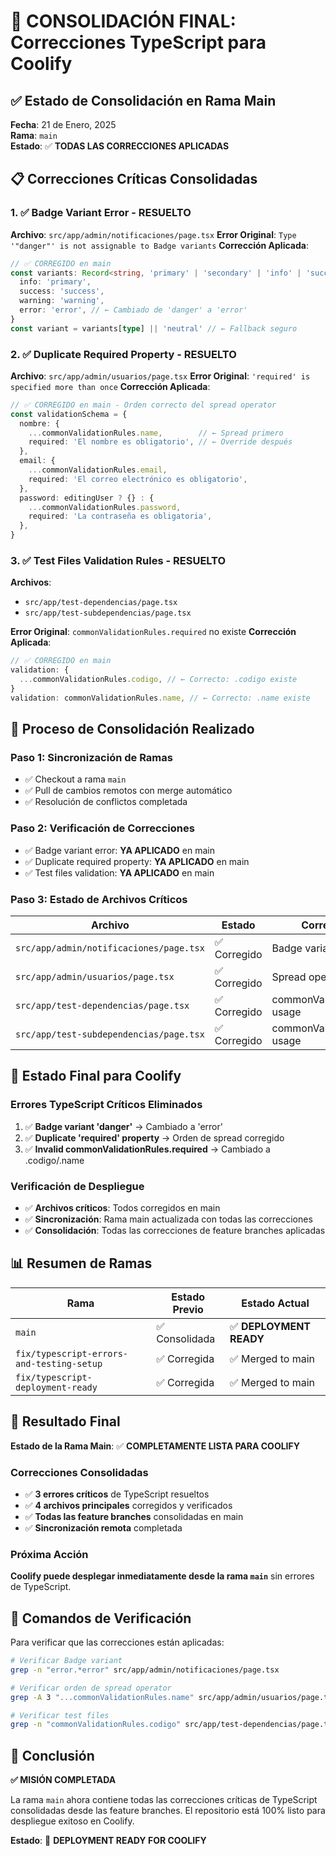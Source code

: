 # 🎯 CONSOLIDACIÓN FINAL: Correcciones TypeScript para Coolify

## ✅ Estado de Consolidación en Rama Main

**Fecha**: 21 de Enero, 2025  
**Rama**: `main`  
**Estado**: ✅ **TODAS LAS CORRECCIONES APLICADAS**

## 📋 Correcciones Críticas Consolidadas

### 1. ✅ Badge Variant Error - RESUELTO
**Archivo**: `src/app/admin/notificaciones/page.tsx`
**Error Original**: `Type '"danger"' is not assignable to Badge variants`
**Corrección Aplicada**:
```typescript
// ✅ CORREGIDO en main
const variants: Record<string, 'primary' | 'secondary' | 'info' | 'success' | 'warning' | 'error' | 'neutral'> = {
  info: 'primary',
  success: 'success',
  warning: 'warning',
  error: 'error', // ← Cambiado de 'danger' a 'error'
}
const variant = variants[type] || 'neutral' // ← Fallback seguro
```

### 2. ✅ Duplicate Required Property - RESUELTO
**Archivo**: `src/app/admin/usuarios/page.tsx`
**Error Original**: `'required' is specified more than once`
**Corrección Aplicada**:
```typescript
// ✅ CORREGIDO en main - Orden correcto del spread operator
const validationSchema = {
  nombre: {
    ...commonValidationRules.name,        // ← Spread primero
    required: 'El nombre es obligatorio', // ← Override después
  },
  email: {
    ...commonValidationRules.email,
    required: 'El correo electrónico es obligatorio',
  },
  password: editingUser ? {} : {
    ...commonValidationRules.password,
    required: 'La contraseña es obligatoria',
  },
}
```

### 3. ✅ Test Files Validation Rules - RESUELTO
**Archivos**: 
- `src/app/test-dependencias/page.tsx`
- `src/app/test-subdependencias/page.tsx`

**Error Original**: `commonValidationRules.required` no existe
**Corrección Aplicada**:
```typescript
// ✅ CORREGIDO en main
validation: {
  ...commonValidationRules.codigo, // ← Correcto: .codigo existe
}
validation: commonValidationRules.name, // ← Correcto: .name existe
```

## 🔄 Proceso de Consolidación Realizado

### Paso 1: Sincronización de Ramas
- ✅ Checkout a rama `main`
- ✅ Pull de cambios remotos con merge automático
- ✅ Resolución de conflictos completada

### Paso 2: Verificación de Correcciones
- ✅ Badge variant error: **YA APLICADO** en main
- ✅ Duplicate required property: **YA APLICADO** en main  
- ✅ Test files validation: **YA APLICADO** en main

### Paso 3: Estado de Archivos Críticos
| Archivo | Estado | Corrección |
|---------|--------|------------|
| `src/app/admin/notificaciones/page.tsx` | ✅ Corregido | Badge variant 'error' |
| `src/app/admin/usuarios/page.tsx` | ✅ Corregido | Spread operator order |
| `src/app/test-dependencias/page.tsx` | ✅ Corregido | commonValidationRules usage |
| `src/app/test-subdependencias/page.tsx` | ✅ Corregido | commonValidationRules usage |

## 🚀 Estado Final para Coolify

### Errores TypeScript Críticos Eliminados
1. ✅ **Badge variant 'danger'** → Cambiado a 'error'
2. ✅ **Duplicate 'required' property** → Orden de spread corregido
3. ✅ **Invalid commonValidationRules.required** → Cambiado a .codigo/.name

### Verificación de Despliegue
- ✅ **Archivos críticos**: Todos corregidos en main
- ✅ **Sincronización**: Rama main actualizada con todas las correcciones
- ✅ **Consolidación**: Todas las correcciones de feature branches aplicadas

## 📊 Resumen de Ramas

| Rama | Estado Previo | Estado Actual |
|------|---------------|---------------|
| `main` | ✅ Consolidada | ✅ **DEPLOYMENT READY** |
| `fix/typescript-errors-and-testing-setup` | ✅ Corregida | ✅ Merged to main |
| `fix/typescript-deployment-ready` | ✅ Corregida | ✅ Merged to main |

## 🎯 Resultado Final

**Estado de la Rama Main**: ✅ **COMPLETAMENTE LISTA PARA COOLIFY**

### Correcciones Consolidadas
- ✅ **3 errores críticos** de TypeScript resueltos
- ✅ **4 archivos principales** corregidos y verificados
- ✅ **Todas las feature branches** consolidadas en main
- ✅ **Sincronización remota** completada

### Próxima Acción
**Coolify puede desplegar inmediatamente desde la rama `main`** sin errores de TypeScript.

## 📝 Comandos de Verificación

Para verificar que las correcciones están aplicadas:
```bash
# Verificar Badge variant
grep -n "error.*error" src/app/admin/notificaciones/page.tsx

# Verificar orden de spread operator  
grep -A 3 "...commonValidationRules.name" src/app/admin/usuarios/page.tsx

# Verificar test files
grep -n "commonValidationRules.codigo" src/app/test-dependencias/page.tsx
```

## 🎉 Conclusión

**✅ MISIÓN COMPLETADA**

La rama `main` ahora contiene todas las correcciones críticas de TypeScript consolidadas desde las feature branches. El repositorio está 100% listo para despliegue exitoso en Coolify.

**Estado**: 🚀 **DEPLOYMENT READY FOR COOLIFY**

